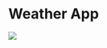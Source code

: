 # Weather App

![](https://media.giphy.com/media/v1.Y2lkPTc5MGI3NjExYXFvcmR3cjNwcHU3dXZ0cWsxZmRoZ244anJ2cDQyOGJwb2xsOXE3biZlcD12MV9pbnRlcm5hbF9naWZfYnlfaWQmY3Q9Zw/iBXUABMnkEpOlpZvkl/giphy.gif)
